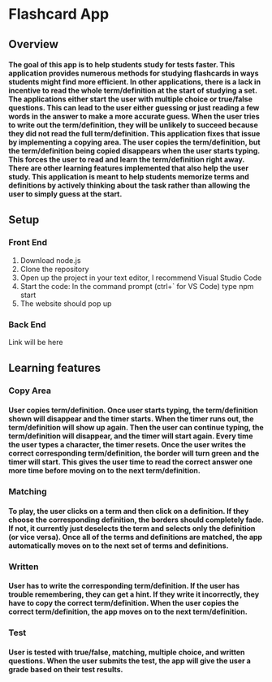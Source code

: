 # Flashcard App

## Overview

#### The goal of this app is to help students study for tests faster. This application provides numerous methods for studying flashcards in ways students might find more efficient. In other applications, there is a lack in incentive to read the whole term/definition at the start of studying a set. The applications either start the user with multiple choice or true/false questions. This can lead to the user either guessing or just reading a few words in the answer to make a more accurate guess. When the user tries to write out the term/definition, they will be unlikely to succeed because they did not read the full term/definition. This application fixes that issue by implementing a copying area. The user copies the term/definition, but the term/definition being copied disappears when the user starts typing. This forces the user to read and learn the term/definition right away. There are other learning features implemented that also help the user study. This application is meant to help students memorize terms and definitions by actively thinking about the task rather than allowing the user to simply guess at the start.

## Setup

### Front End
1. Download node.js
2. Clone the repository
3. Open up the project in your text editor, I recommend Visual Studio Code
4. Start the code: In the command prompt (ctrl+` for VS Code) type npm start
5. The website should pop up

### Back End
Link will be here

## Learning features

### Copy Area

#### User copies term/definition. Once user starts typing, the term/definition shown will disappear and the timer starts. When the timer runs out, the term/definition will show up again. Then the user can continue typing, the term/definition will disappear, and the timer will start again. Every time the user types a character, the timer resets. Once the user writes the correct corresponding term/definition, the border will turn green and the timer will start. This gives the user time to read the correct answer one more time before moving on to the next term/definition.

### Matching

#### To play, the user clicks on a term and then click on a definition. If they choose the corresponding definition, the borders should completely fade. If not, it currently just deselects the term and selects only the definition (or vice versa). Once all of the terms and definitions are matched, the app automatically moves on to the next set of terms and definitions.

### Written

#### User has to write the corresponding term/definition. If the user has trouble remembering, they can get a hint. If they write it incorrectly, they have to copy the correct term/definition. When the user copies the correct term/definition, the app moves on to the next term/definition.

### Test

#### User is tested with true/false, matching, multiple choice, and written questions. When the user submits the test, the app will give the user a grade based on their test results.
<!--

## Learning features
### Important

#### For reference, I use the word "pair" to mean "A term and its corresponding definition". Also, the word "set" to sometimes mean "A collection of pairs".

### Copying Area

#### This page forces the user to memorize as much as they can before typing. Then once they start typing, the term/definition shown will disappear and the timer starts. When the timer runs out, the term/definition will show up again. Then the user can continue typing, the term/definition will disappear, and the timer will start again. Every time the user types a character, the timer resets. Once the user writes the correct corresponding term/definition, the border will turn green and the timer will start to give the user time to read the correct answer in full one more time before moving on to the next term/definition. In settings, the user can change whether to answer with the terms or definitions. They can also change the total time of the timer. Lastly, there is the option to make the answer case insensitive incase it doesn't matter. It might be annoying to copy the word correctly and have to figure out that one letter was cased incorrectly. In the future, I want to be able to highlight where the user started copying incorrectly. This would save the user time in trying to figure out where they copied wrong. 

## Matching

#### This page is the next step in the learning process. It is meant to be a more entertaining way to learn the terms/definitions. At this point, the user should have a good idea of what the answers look like, now they can quiz if they know which term belongs to which definition and vice versa. To play, the user clicks on a term and then click on a definition. If they choose correctly, the borders should completely fade. If not, it currently just deselects the term and selects only the definition (or vice versa). Once all of the terms and definitions are matched, the app automatically moves on to the next set of terms and definitions. The program does not just shuffle the terms and definitions, but rather rotates through the list and then shuffles. If we have a list of pairs: [pair1,pair2,pair3,pair4], the code shuffles the terms/definitions of pair1 and pair2 and displays them. When the user completes the matching, the program will move on to shuffle pair3 and pair4 and display them. Then after the user completes the matching, the program will move on to shuffle pair1 and pair2 again and display them. In the settings, I made it so that the user can adjust the movement factor. So instead of going from pair1 and pair2 to pair3 and pair4, the user can go from pair1 and pair2 to pair2 and pair3 or a different instance. Another setting is adjusting the number of pairs shown. This way, the user can adjust the matching based on the number of pairs or how fast they wish to learn. In the future, I want to make it so that the correctly matched pair gets color coordinated borders to indicate their relation as the user plays the matching. This way, they user can look back and identify which term went to which definition (and vice versa). I also want to make a notice or something like it to explain the step size setting and what it does.

## Written

#### This page is for testing the user's knowledge of the pairs. At this point, the user should be very familiar with the set and just need to work out a few mistakes being made.

-->